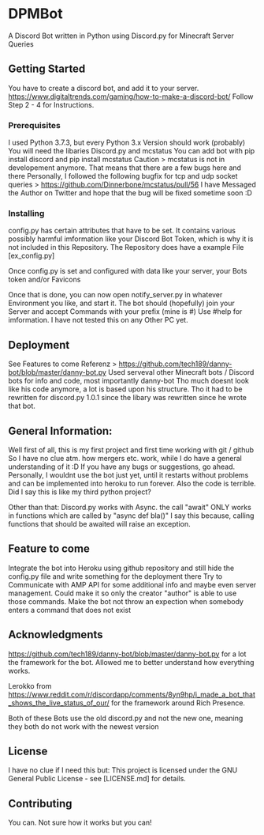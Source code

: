 # DPMBot
A Discord Bot written in Python using Discord.py for Minecraft Server Queries

## Getting Started
You have to create a discord bot, and add it to your server.
https://www.digitaltrends.com/gaming/how-to-make-a-discord-bot/ Follow Step 2 - 4 for Instructions.

### Prerequisites
I used Python 3.7.3, but every Python 3.x Version should work (probably)
You will need the libaries Discord.py and mcstatus
You can add bot with pip install discord and pip install mcstatus
Caution > mcstatus is not in developement anymore. That means that there are a few bugs here and there
Personally, I followed the following bugfix for tcp and udp socket queries > https://github.com/Dinnerbone/mcstatus/pull/56
I have Messaged the Author on Twitter and hope that the bug will be fixed sometime soon :D

### Installing
config.py has certain attributes that have to be set. It contains various possibly harmful imformation like your Discord Bot Token, which is why it is not included in this Repository. The Repository does have a example File [ex_config.py]

Once config.py is set and configured with data like your server, your Bots token and/or Favicons

Once that is done, you can now open notify_server.py in whatever Environment you like, and start it.
The bot should (hopefully) join your Server and accept Commands with your prefix (mine is #)
Use #help for imformation.
I have not tested this on any Other PC yet.

## Deployment
See Features to come
Referenz > https://github.com/tech189/danny-bot/blob/master/danny-bot.py
Used serveval other Minecraft bots / Discord bots for info and code, most importantly danny-bot
Tho much doesnt look like his code anymore, a lot is based upon his structure. Tho it had to be rewritten
for discord.py 1.0.1 since the libary was rewritten since he wrote that bot.

## General Information:
Well first of all, this is my first project and first time working with git / github
So I have no clue atm. how mergers etc. work, while I do have a general understanding of it :D
If you have any bugs or suggestions, go ahead.
Personally, I wouldnt use the bot just yet, until it restarts without problems and can be implemented into heroku
to run forever. Also the code is terrible. Did I say this is like my third python project? 

Other than that:
Discord.py works with Async. the call "await" ONLY works in functions which are called by "async def bla()"
I say this because, calling functions that should be awaited will raise an exception.

## Feature to come

Integrate the bot into Heroku using github repository and still hide the config.py file
and write something for the deployment there
Try to Communicate with AMP API for some additional info and maybe even server management.
Could make it so only the creator "author" is able to use those commands. 
Make the bot not throw an expection when somebody enters a command that does not exist

## Acknowledgments
https://github.com/tech189/danny-bot/blob/master/danny-bot.py for a lot the framework for the bot.
Allowed me to better understand how everything works.

Lerokko from https://www.reddit.com/r/discordapp/comments/8yn9hp/i_made_a_bot_that_shows_the_live_status_of_our/
for the framework around Rich Presence. 

Both of these Bots use the old discord.py and not the new one, meaning they both do not work with the newest version

## License
I have no clue if I need this but:
This project is licensed under the GNU General Public License - see [LICENSE.md] for details.

## Contributing
You can. Not sure how it works but you can!
